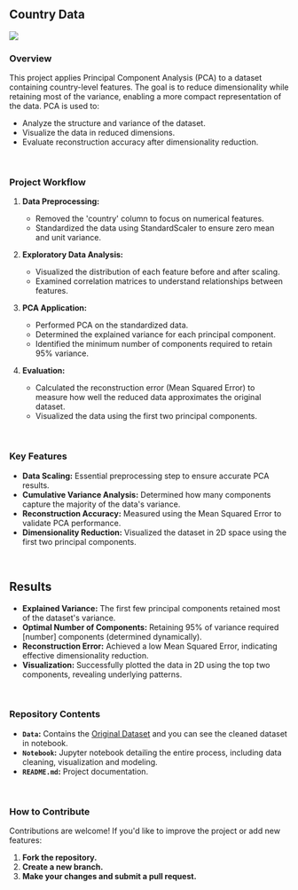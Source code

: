 ## Country Data
[![](Image.jpg)](https://unsplash.com/photos/a-close-up-of-a-screen-tcJ6sJTtTWI)

### Overview
This project applies Principal Component Analysis (PCA) to a dataset containing country-level features. The goal is to reduce dimensionality while retaining most of the variance, enabling a more compact representation of the data. PCA is used to:
- Analyze the structure and variance of the dataset.
- Visualize the data in reduced dimensions.
- Evaluate reconstruction accuracy after dimensionality reduction.

<br>

### Project Workflow

1. **Data Preprocessing:**
    - Removed the 'country' column to focus on numerical features.
    - Standardized the data using StandardScaler to ensure zero mean and unit variance.

2. **Exploratory Data Analysis:**
    - Visualized the distribution of each feature before and after scaling.
    - Examined correlation matrices to understand relationships between features.

3. **PCA Application:**
    - Performed PCA on the standardized data.
    - Determined the explained variance for each principal component.
    - Identified the minimum number of components required to retain 95% variance.

4. **Evaluation:**
    - Calculated the reconstruction error (Mean Squared Error) to measure how well the reduced data approximates the original dataset.
    - Visualized the data using the first two principal components.

<br>

### Key Features

- **Data Scaling:** Essential preprocessing step to ensure accurate PCA results.
- **Cumulative Variance Analysis:** Determined how many components capture the majority of the data's variance.
- **Reconstruction Accuracy:** Measured using the Mean Squared Error to validate PCA performance.
- **Dimensionality Reduction:** Visualized the dataset in 2D space using the first two principal components.

<br>

## Results

- **Explained Variance:** The first few principal components retained most of the dataset's variance.
- **Optimal Number of Components:** Retaining 95% of variance required [number] components (determined dynamically).
- **Reconstruction Error:** Achieved a low Mean Squared Error, indicating effective dimensionality reduction.
- **Visualization:** Successfully plotted the data in 2D using the top two components, revealing underlying patterns.

<br>

### Repository Contents

- **`Data`:** Contains the [Original Dataset](https://www.kaggle.com/datasets/parnianmalekian/country-dataset) and you can see the cleaned dataset in notebook.
- **`Notebook`:** Jupyter notebook detailing the entire process, including data cleaning, visualization and modeling.
- **`README.md`:** Project documentation.

<br>

### How to Contribute
Contributions are welcome! If you'd like to improve the project or add new features:

1. **Fork the repository.**
2. **Create a new branch.**
3. **Make your changes and submit a pull request.**
